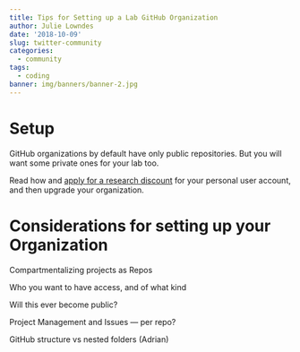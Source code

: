 ```yaml
---
title: Tips for Setting up a Lab GitHub Organization
author: Julie Lowndes
date: '2018-10-09'
slug: twitter-community
categories:
  - community
tags:
  - coding
banner: img/banners/banner-2.jpg
---
```


# Setup

GitHub organizations by default have only public repositories. But you will want some private ones for your lab too. 

Read how and [apply for a research discount](https://help.github.com/en/articles/applying-for-an-educator-or-researcher-discount) for your personal user account, and then upgrade your organization. 

# Considerations for setting up your Organization

Compartmentalizing projects as Repos

Who you want to have access, and of what kind

Will this ever become public?

Project Management and Issues — per repo? 


GitHub structure vs nested folders (Adrian)


